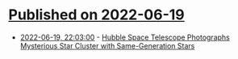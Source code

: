 # [Published on 2022-06-19](index.md)

* [2022-06-19, 22:03:00](https://science.slashdot.org/story/22/06/19/2142231/hubble-space-telescope-photographs-mysterious-star-cluster-with-same-generation-stars?utm_source=rss1.0mainlinkanon&utm_medium=feed) - [Hubble Space Telescope Photographs Mysterious Star Cluster with Same-Generation Stars](https://science.slashdot.org/story/22/06/19/2142231/hubble-space-telescope-photographs-mysterious-star-cluster-with-same-generation-stars?utm_source=rss1.0mainlinkanon&utm_medium=feed)
